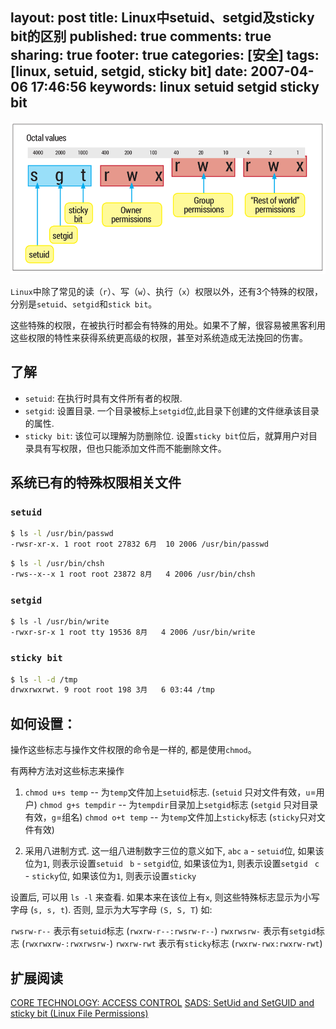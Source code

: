 layout: post
title: Linux中setuid、setgid及sticky bit的区别
published: true
comments: true
sharing: true
footer: true
categories: [安全]
tags: [linux, setuid, setgid, sticky bit]
date: 2007-04-06 17:46:56
keywords: linux setuid setgid sticky bit
---


![Linux File System Access Control](/images/blog/linux-access-control.png)

`Linux`中除了常见的读（`r`）、写（`w`）、执行（`x`）权限以外，还有3个特殊的权限，分别是`setuid`、`setgid`和`stick bit`。

这些特殊的权限，在被执行时都会有特殊的用处。如果不了解，很容易被黑客利用这些权限的特性来获得系统更高级的权限，甚至对系统造成无法挽回的伤害。

<!-- more -->
## 了解

- `setuid`: 在执行时具有文件所有者的权限.
- `setgid`: 设置目录. 一个目录被标上`setgid`位,此目录下创建的文件继承该目录的属性.
- `sticky bit`: 该位可以理解为防删除位. 设置`sticky bit`位后，就算用户对目录具有写权限，但也只能添加文件而不能删除文件。

## 系统已有的特殊权限相关文件

### `setuid`

```bash
$ ls -l /usr/bin/passwd
-rwsr-xr-x. 1 root root 27832 6月  10 2006 /usr/bin/passwd
```

```bash
$ ls -l /usr/bin/chsh
-rws--x--x 1 root root 23872 8月   4 2006 /usr/bin/chsh
```

### `setgid`

```
$ ls -l /usr/bin/write
-rwxr-sr-x 1 root tty 19536 8月   4 2006 /usr/bin/write
```

### `sticky bit`

```bash
$ ls -l -d /tmp
drwxrwxrwt. 9 root root 198 3月   6 03:44 /tmp
```

## 如何设置：

操作这些标志与操作文件权限的命令是一样的, 都是使用`chmod`。

有两种方法对这些标志来操作

1) `chmod u+s temp` -- 为`temp`文件加上`setuid`标志. (`setuid` 只对文件有效，`u`=用户)
`chmod g+s tempdir` -- 为`tempdir`目录加上`setgid`标志 (`setgid` 只对目录有效，`g`=组名)
`chmod o+t temp` -- 为`temp`文件加上`sticky`标志 (`sticky`只对文件有效)

2) 采用八进制方式. 这一组八进制数字三位的意义如下,
`abc`
`a` - `setuid`位, 如果该位为`1`, 则表示设置`setuid `
`b` - `setgid`位, 如果该位为`1`, 则表示设置`setgid `
`c` - `sticky`位, 如果该位为`1`, 则表示设置`sticky`

设置后, 可以用 `ls -l` 来查看. 如果本来在该位上有`x`, 则这些特殊标志显示为小写字母 (`s, s, t`). 否则, 显示为大写字母 `(S, S, T`)
如:

`rwsrw-r--` 表示有`setuid`标志 (`rwxrw-r--:rwsrw-r--`)
`rwxrwsrw-` 表示有`setgid`标志 (`rwxrwxrw-:rwxrwsrw-`)
`rwxrw-rwt` 表示有`sticky`标志 (`rwxrw-rwx:rwxrw-rwt`)

## 扩展阅读

[CORE TECHNOLOGY: ACCESS CONTROL](https://www.linuxvoice.com/core-technology-access-control/)
[SADS: SetUid and SetGUID and sticky bit (Linux File Permissions)](https://www.youtube.com/watch?v=vKcb8M6mczA)
